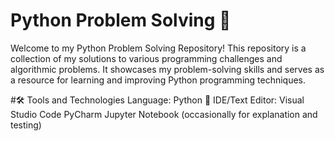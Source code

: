 # Python Problem Solving 🐍

Welcome to my Python Problem Solving Repository! This repository is a collection of my solutions to various programming challenges and algorithmic problems. It showcases my problem-solving skills and serves as a resource for learning and improving Python programming techniques.

#🛠️ Tools and Technologies
Language: Python 🐍
IDE/Text Editor:
Visual Studio Code
PyCharm
Jupyter Notebook (occasionally for explanation and testing)
